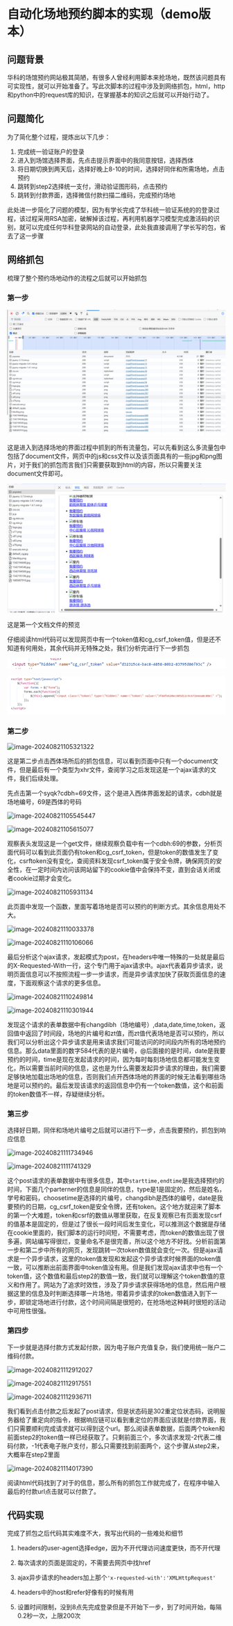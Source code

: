 # 自动化场地预约脚本的实现（demo版本）

## 问题背景

华科的场馆预约网站极其简陋，有很多人曾经利用脚本来抢场地，既然该问题具有可实现性，就可以开始准备了。写此次脚本的过程中涉及到网络抓包，html，http和python中的request库的知识，在掌握基本的知识之后就可以开始行动了。

## 问题简化

为了简化整个过程，提炼出以下几步：

1. 完成统一验证账户的登录
2. 进入到场馆选择界面，先点击提示界面中的我同意按钮，选择西体
3. 将日期切换到两天后，选择好晚上8-10的时间，选择好同伴和所需场地，点击预约
4. 跳转到step2选择统一支付，滑动验证图形码，点击预约
5. 跳转到付款界面，选择微信付款扫描二维码，完成预约场地

此处进一步简化了问题的模型，因为有学长完成了华科统一验证系统的的登录过程，该过程采用RSA加密，破解掉该过程，再利用机器学习模型完成激活码的识别，就可以完成任何华科登录网站的自动登录，此处我直接调用了学长写的包，省去了这一步骤

## 网络抓包

梳理了整个预约场地动作的流程之后就可以开始抓包

### 第一步

![image-20240821104616129](https://github.com/captainwhite147/revenue-reserve-script/blob/main/pic/image-20240821104616129.png)

这是进入到选择场地的界面过程中抓到的所有流量包，可以先看到这么多流量包中包括了document文件，网页中的js和css文件以及该页面具有的一些jpg和png图片，对于我们的抓包而言我们只需要获取到html的内容，所以只需要关注document文件即可。

![image-20240821104857774](https://github.com/captainwhite147/revenue-reserve-script/blob/main/pic/image-20240821104857774.png)

这是第一个文档文件的预览

仔细阅读html代码可以发现网页中有一个token值和cg_csrf_token值，但是还不知道有何用处，其余代码并无特殊之处，我们分析完进行下一步抓包

![image-20240821105149972](https://github.com/captainwhite147/revenue-reserve-script/blob/main/pic/image-20240821105141892.png)

![image-20240821105141892](https://github.com/captainwhite147/revenue-reserve-script/blob/main/pic/image-20240821105149972.png)

### 第二步

![image-20240821105321322](C:\Users\zy202\AppData\Roaming\Typora\typora-user-images\image-20240821105321322.png)

这是第二步点击西体场所后的抓包信息，可以看到页面中只有一个document文件，但是最后有一个类型为xhr文件，查阅学习之后发现这是一个ajax请求的文件，我们后续处理。

先点击第一个syqk?cdbh=69文件，这个是进入西体界面发起的请求，cdbh就是场地编号，69是西体的号码

![image-20240821105545447](C:\Users\zy202\AppData\Roaming\Typora\typora-user-images\image-20240821105545447.png)

![image-20240821105615077](C:\Users\zy202\AppData\Roaming\Typora\typora-user-images\image-20240821105615077.png)

观察表头发现这是一个get文件，继续观察负载中有一个cdbh:69的参数，分析页面代码可以看到此页面仍有token和cg_csrf_token，但是token的数值发生了变化，csrftoken没有变化，查阅资料发现csrf_token属于安全令牌，确保网页的安全性，在一定时间内访问该网站留下的cookie值中会保持不变，直到会话关闭或者cookie过期才会变化。

![image-20240821105931134](C:\Users\zy202\AppData\Roaming\Typora\typora-user-images\image-20240821105931134.png)

此页面中发现一个函数，里面写着场地是否可以预约的判断方式。其余信息用处不大。

![image-20240821110033378](C:\Users\zy202\AppData\Roaming\Typora\typora-user-images\image-20240821110033378.png)

![image-20240821110106066](C:\Users\zy202\AppData\Roaming\Typora\typora-user-images\image-20240821110106066.png)



最后分析这个ajax请求，发起模式为post，在headers中唯一特殊的一处就是最后的X-Requested-With一行，这个专门用于ajax请求中。ajax代表着异步请求，说明页面信息可以不按照流程一步一步请求，而是异步请求加快了获取页面信息的速度，下面观察这个请求的更多信息。

![image-20240821110249814](C:\Users\zy202\AppData\Roaming\Typora\typora-user-images\image-20240821110249814.png)

![image-20240821110301944](C:\Users\zy202\AppData\Roaming\Typora\typora-user-images\image-20240821110301944.png)

发现这个请求的表单数据中有changdibh（场地编号）,data,date,time,token，返回值中返回了时间段，场地的片编号和zt值，而zt值代表场地是否可以预约，所以我们可以分析出这个异步请求是用来请求我们可能访问的时间段内所有的场地预约信息。那么data里面的数字584代表的是片编号，@后面接的是时间，date是我要预约的时间，time是现在发起请求的时间，因为每时每刻场地信息都可能发生变化，所以需要当前时间的信息，这也是为什么需要发起异步请求的理由，我们需要足够快地加载出场地的信息，否则我们点开西体场地的界面的时候无法看到哪些场地是可以预约的。最后发现该请求的返回信息中仍有一个token数值，这个和前面的token数值不一样，存疑继续分析。

### 第三步

选择好日期，同伴和场地片编号之后就可以进行下一步，点击我要预约，抓包到响应信息

![image-20240821111734946](C:\Users\zy202\AppData\Roaming\Typora\typora-user-images\image-20240821111734946.png)

![image-20240821111741329](C:\Users\zy202\AppData\Roaming\Typora\typora-user-images\image-20240821111741329.png)

这个post请求的表单数据中有很多信息，其中`starttime,endtime`是我选择预约的时间，下面几个parterner的信息是同伴的信息，type是1是固定的，然后是姓名，学号和密码，choosetime是选择的片编号，changdibh是西体的编号，date是我要预约的日期，cg_csrf_token是安全令牌，还有token。这个地方就迎来了脚本的第一个大难题，token和csrf的数值从哪里获取，在反复观察已有页面发现csrf的值基本是固定的，但是过了很长一段时间后发生变化，可以推测这个数据是存储在cookie里面的，我们脚本的运行时间短，不需要考虑，而token的数值出现了很多遍，网站编写得很烂，变量命名不是很完善，所以这个地方不好找。分析前面第一步和第二步中所有的网页，发现跳转一次token数值就会变化一次。但是ajax请求是一个异步请求，这里的token值发现和发起这个异步请求时候界面的token值一致，可以推断出前面界面中token值没有用。但是我们发现ajax请求中也有一个token值，这个数值和最后step2的数值一致，我们就可以理解这个token数值的意义和作用了。网站为了追求时效性，涉及了异步请求获得场地的信息，然后用户根据这里的信息及时判断选择哪一片场地，带着异步请求的token数值进入到下一步，即锁定场地进行付款，这个时间间隔是很短的，在抢场地这种耗时很短的活动中可用性很强。



### 第四步

下一步就是选择付款方式发起付款，因为电子账户充值复杂，我们使用统一账户二维码付款。

![image-20240821112912027](C:\Users\zy202\AppData\Roaming\Typora\typora-user-images\image-20240821112912027.png)

![image-20240821112917551](C:\Users\zy202\AppData\Roaming\Typora\typora-user-images\image-20240821112917551.png)

![image-20240821112936711](C:\Users\zy202\AppData\Roaming\Typora\typora-user-images\image-20240821112936711.png)

我们看到点击付款之后发起了post请求，但是状态码是302重定位状态码，说明服务器给了重定向的指令，根据响应链可以看到重定位的界面应该就是付款界面，我们只需要顺利完成请求就可以得到这个url。那么阅读表单数据，后面两个token和前面step2的token值一样已经获取了。只剩前面三个，多次请求发现-2代表二维码付款，-1代表电子账户支付，那么只需要找到前面两个，这个步骤从step2来，大概率在step2里面

![image-20240821114017390](C:\Users\zy202\AppData\Roaming\Typora\typora-user-images\image-20240821114017390.png)

阅读html代码找到了对于的信息，那么所有的抓包工作就完成了，在程序中输入最后的付款url点击就可以付款了。

## 代码实现

完成了抓包之后代码其实难度不大，我写出代码的一些难处和细节

1. headers的user-agent选择edge，因为不开代理访问速度更快，而不开代理

2. 每次请求的页面是固定的，不需要去网页中找href

3. ajax异步请求的headers加上那个`'x-requested-with':'XMLHttpRequest'`

4. headers中的host和refer好像有的时候有用

5. 设置时间限制，没到8点先完成登录但是不开始下一步，到了时间开始，每隔0.2秒一次，上限200次

   
